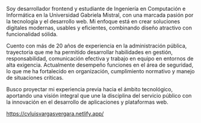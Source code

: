 Soy desarrollador frontend y estudiante de Ingeniería en Computación e Informática en la Universidad Gabriela Mistral, con una marcada pasión por la tecnología y el desarrollo web. Mi enfoque está en crear soluciones digitales modernas, usables y eficientes, combinando diseño atractivo con funcionalidad sólida.

Cuento con más de 20 años de experiencia en la administración pública, trayectoria que me ha permitido desarrollar habilidades en gestión, responsabilidad, comunicación efectiva y trabajo en equipo en entornos de alta exigencia. Actualmente desempeño funciones en el área de seguridad, lo que me ha fortalecido en organización, cumplimiento normativo y manejo de situaciones críticas.

Busco proyectar mi experiencia previa hacia el ámbito tecnológico, aportando una visión integral que une la disciplina del servicio público con la innovación en el desarrollo de aplicaciones y plataformas web.

https://cvluisvargasvergara.netlify.app/
